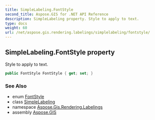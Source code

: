 ```yaml
---
title: SimpleLabeling.FontStyle
second_title: Aspose.GIS for .NET API Reference
description: SimpleLabeling property. Style to apply to text.
type: docs
weight: 60
url: /net/aspose.gis.rendering.labelings/simplelabeling/fontstyle/
---
```

## SimpleLabeling.FontStyle property

Style to apply to text.

```csharp
public FontStyle FontStyle { get; set; }
```

### See Also

* enum [FontStyle](../../fontstyle/)
* class [SimpleLabeling](../)
* namespace [Aspose.Gis.Rendering.Labelings](../../simplelabeling/)
* assembly [Aspose.GIS](../../../)


